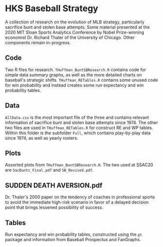 # HKS Baseball Strategy

A collection of research on the evolution of MLB strategy, particularly sacrifice bunt and stolen base attempts. Some material presented at the 2020 MIT Sloan Sports Analytics Conference by Nobel Prize-winning economist Dr. Richard Thaler of the University of Chicago. Other components remain in-progress.

## Code

Two R files for research. `THuffman_BuntSBResearch.R` contains code for simple data summary graphs, as well as the more detailed charts on baseball's strategic shifts. `THuffman_RETables.R` contains some unused code for win probability and instead creates some run expectancy and win probability tables.

## Data

`AllData.csv` is the most important file of the three and contains relevant information of sacrifice bunt and stolen base attempts since 1974. The other two files are used in `THuffman_RETables.R` for construct RE and WP tables. Within this folder is the subfolder `Full`, which contains play-by-play data since 1974, as well as yearly rosters.

## Plots

Assorted plots from `THuffman_BuntSBResearch.R`. The two used at SSAC20 are `SacBunts_Final.pdf` and `SB_Revised.pdf`.

## SUDDEN DEATH AVERSION.pdf

Dr. Thaler's 2000 paper on the tendency of coaches in professional sports to avoid the immediate high-risk scenario in favor of a delayed decision point that brings lessened possibility of success.

## Tables

Run expectancy and win probability tables, constructed using the `gt` package and information from Baseball Prospectus and FanGraphs. 